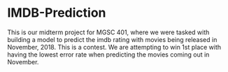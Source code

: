 # IMDB-Prediction
This is our midterm project for MGSC 401, where we were tasked with building a model to predict the imdb rating with movies being released in November, 2018. This is a contest. We are attempting to win 1st place with having the lowest error rate when predicting the movies coming out in November. 

